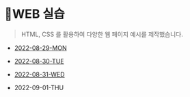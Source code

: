 # 📑WEB 실습

> HTML, CSS 를 활용하여 다양한 웹 페이지 예시를 제작했습니다.



- [2022-08-29-MON](assignment/220829.md)
- [2022-08-30-TUE](assignment/220830)

- [2022-08-31-WED](assignment/220831)

- 2022-09-01-THU

